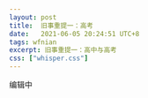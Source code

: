 ```yaml
---
layout: post
title:  旧事重提一：高考
date:   2021-06-05 20:24:51 UTC+8
tags: wfnian
excerpt: 旧事重提一：高中与高考
css: ["whisper.css"]
---
```


<p class="pp">编辑中</p>

<!-- <p class="pp">马上是要高考了吧。</p>
<p class="pp">前些日子妹妹翻出我高中时候的学生证件照并拍给我，照片这样子:</p>
<p class="pp">几分稚嫩，几分无知，几分天真，那个时代真好啊。夏天里呼呼吹着的风扇，占据大半个书桌和地面的参考书，冬日里阳光穿过办公楼顶也穿过窗帘缝隙打落在樫鸟蓝与粉白交织的墙面，操场运动会上的运动员进行曲和不太好闻却令人怀念的操场橡胶味道，春荷语文课上的昏昏睡意，被化学老师当众痛批的课间等等等等，所有的这些交汇融织成我一生中不想回去却又极其难忘的时刻。</p>
<p class="pp">要问我能想起什么，我想起经常坐在最后一排，总是仰头看着黑板和遥不可及的希望，春夏秋冬的风都吹过了，长久缄默心事的锁，做了一个沉默的大多数，是看似平静的海面，是最后的坚持，也是对青春无声的告别，日子终究一天天过了，迎来了高考，告别了高中，曾是年少时，曾是梦归人，什么模样，什么滋味。一晃七八年，匆匆又夏天。斟酌了几多岁月，临摹了几处年华，终是将淡如烟霞的过往，覆之流沙，久别经年，催枯白发，而后咫尺天涯。</p>
  
<p class="pp">再到后面拍毕业照的时候，我只是匆匆拍了班级合照后就离开了，以至于现在找我的照片时候只能从别人的照片里寻找我的身影，他们说高考要稳，重在心态，我觉得我做到了，没有浮躁，也没有舍不得，毕业就是毕业，我要去好大学，或许是太小了傻，不知道什么叫失败，而考研的时候才怕失败，以至于每每到了夜深人静时候就焦灼......，略去的事情是不想说出来的，没人愿意提过去的伤心事，我也一样。</p>

<center><img style=" width:300px;box-shadow: 6px 6px 6px #CCC;" src="https://pic.imgdb.cn/item/60bb1c6c8355f7f7184264ac.jpg"></center>

<center><img style=" width:340px;box-shadow: 6px 6px 6px #CCC;" src="https://pic.imgdb.cn/item/60bb21678355f7f7185ee9bb.jpg"><br>
    <div style="border-bottom: 1px solid #d9d9d9;display: inline-block;color: #999;padding: 2px;"> 
    在别人身后
    </div>
</center>  

<center>
<img style=" width:340px;box-shadow: 6px 6px 6px #CCC;" src="https://pic.imgdb.cn/item/60bb21678355f7f7185ee983.jpg"><br>
<div style="border-bottom: 1px solid #d9d9d9;display: inline-block;color: #999;padding: 2px;">
    教室角落
    </div>
</center>

<center>
<img style=" width:340px;box-shadow: 6px 6px 6px #CCC;" src="https://pic.imgdb.cn/item/60bb21678355f7f7185ee952.jpg"><br>
    <div style="border-bottom: 1px solid #d9d9d9;display: inline-block;color: #999;padding: 2px;">
    。。。唯一照    
    </div>
</center> -->